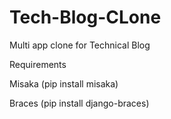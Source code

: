 # Tech-Blog-CLone
Multi app clone for Technical Blog

Requirements

Misaka (pip install misaka)

Braces (pip install django-braces)

